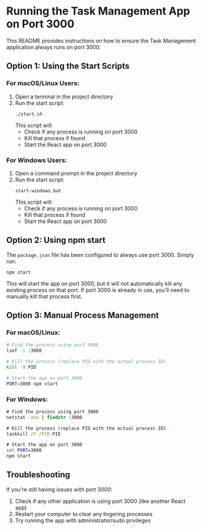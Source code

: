 # Running the Task Management App on Port 3000

This README provides instructions on how to ensure the Task Management application always runs on port 3000.

## Option 1: Using the Start Scripts

### For macOS/Linux Users:
1. Open a terminal in the project directory
2. Run the start script:
   ```
   ./start.sh
   ```
   This script will:
   - Check if any process is running on port 3000
   - Kill that process if found
   - Start the React app on port 3000

### For Windows Users:
1. Open a command prompt in the project directory
2. Run the start script:
   ```
   start-windows.bat
   ```
   This script will:
   - Check if any process is running on port 3000
   - Kill that process if found
   - Start the React app on port 3000

## Option 2: Using npm start

The `package.json` file has been configured to always use port 3000. Simply run:
```
npm start
```

This will start the app on port 3000, but it will not automatically kill any existing process on that port. If port 3000 is already in use, you'll need to manually kill that process first.

## Option 3: Manual Process Management

### For macOS/Linux:
```bash
# Find the process using port 3000
lsof -i :3000

# Kill the process (replace PID with the actual process ID)
kill -9 PID

# Start the app on port 3000
PORT=3000 npm start
```

### For Windows:
```cmd
# Find the process using port 3000
netstat -ano | findstr :3000

# Kill the process (replace PID with the actual process ID)
taskkill /F /PID PID

# Start the app on port 3000
set PORT=3000
npm start
```

## Troubleshooting

If you're still having issues with port 3000:

1. Check if any other application is using port 3000 (like another React app)
2. Restart your computer to clear any lingering processes
3. Try running the app with administrator/sudo privileges 